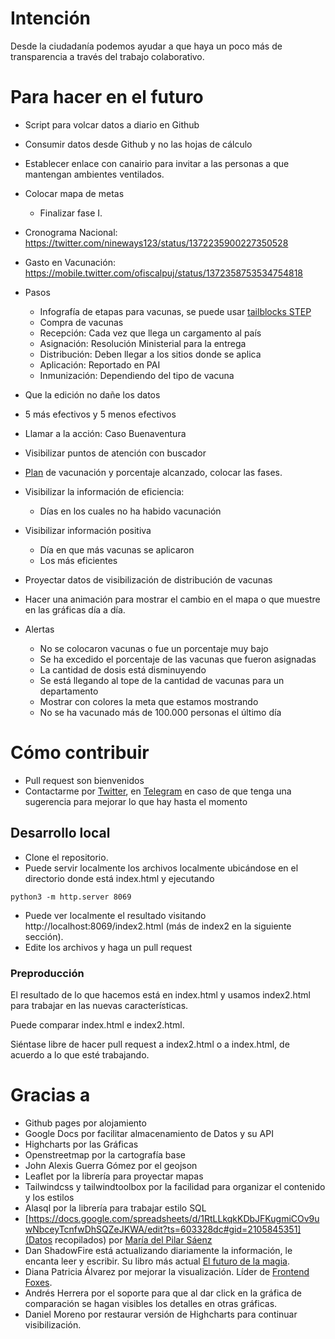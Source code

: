 # Intención

Desde la ciudadanía podemos ayudar a que haya un poco más de transparencia a través del trabajo colaborativo.

# Para hacer en el futuro

* Script para volcar datos a diario en Github
* Consumir datos desde Github y no las hojas de cálculo
* Establecer enlace con canairio para invitar a las personas a que mantengan
ambientes ventilados.

* Colocar mapa de metas
    * Finalizar fase I.

* Cronograma Nacional: https://twitter.com/nineways123/status/1372235900227350528
* Gasto en Vacunación: https://mobile.twitter.com/ofiscalpuj/status/1372358753534754818

* Pasos
    * Infografía de etapas para vacunas, se puede usar [tailblocks STEP](https://tailblocks.cc/)
    * Compra de vacunas
    * Recepción: Cada vez que llega un cargamento al país
    * Asignación: Resolución Ministerial para la entrega
    * Distribución: Deben llegar a los sitios donde se aplica
    * Aplicación: Reportado en PAI
    * Inmunización: Dependiendo del tipo de vacuna

* Que la edición no dañe los datos
* 5 más efectivos y 5 menos efectivos

* Llamar a la acción: Caso Buenaventura

* Visibilizar puntos de atención con buscador

* [Plan](https://twitter.com/mapisaro/status/1364800305020428292/photo/3) de vacunación y porcentaje alcanzado, colocar las fases.
* Visibilizar la información de eficiencia:
    * Días en los cuales no ha habido vacunación
* Visibilizar información positiva
    * Día en que más vacunas se aplicaron
    * Los más eficientes

* Proyectar datos de visibilización de distribución de vacunas
* Hacer una animación para mostrar el cambio en el mapa o que muestre en las gráficas día a día.

* Alertas
    * No se colocaron vacunas o fue un porcentaje muy bajo
    * Se ha excedido el porcentaje de las vacunas que fueron asignadas
    * La cantidad de dosis está disminuyendo
    * Se está llegando al tope de la cantidad de vacunas para un departamento
    * Mostrar con colores la meta que estamos mostrando
    * No se ha vacunado más de 100.000 personas el último día

# Cómo contribuir

- Pull request son bienvenidos
- Contactarme por [Twitter](https://twitter.com/ikks), en [Telegram](https://t.me/ikks0) en caso de que tenga una sugerencia para mejorar lo que hay hasta el momento

## Desarrollo local

- Clone el repositorio.
- Puede servir localmente los archivos localmente ubicándose en el directorio donde está index.html y ejecutando
```
python3 -m http.server 8069
```
- Puede ver localmente el resultado visitando http://localhost:8069/index2.html (más de index2 en la siguiente sección).
- Edite los archivos y haga un pull request

### Preproducción

El resultado de lo que hacemos está en index.html y usamos index2.html para trabajar en las nuevas características.

Puede comparar index.html e index2.html.

Siéntase libre de hacer pull request a index2.html o a index.html, de acuerdo a lo que esté trabajando.

# Gracias a

* Github pages por alojamiento
* Google Docs por facilitar almacenamiento de Datos y su API
* Highcharts por las Gráficas
* Openstreetmap por la cartografía base
* John Alexis Guerra Gómez por el geojson
* Leaflet por la librería para proyectar mapas
* Tailwindcss y tailwindtoolbox por la facilidad para organizar el contenido y los estilos
* Alasql por la librería para trabajar estilo SQL
* [https://docs.google.com/spreadsheets/d/1RtLLkqkKDbJFKugmiCOv9uwNbceyTcnfwDhSQZeJKWA/edit?ts=603328dc#gid=2105845351](Datos recopilados) por [María del Pilar Sáenz](https://twitter.com/mapisaro/)
* Dan ShadowFire está actualizando diariamente la información, le encanta leer y escribir. Su libro más actual [El futuro de la magia](https://www.wattpad.com/story/212268083).
* Diana Patricia Álvarez por mejorar la visualización. Líder de [Frontend Foxes](https://www.vuevixens.org/).
* Andrés Herrera por el soporte para que al dar click en la gráfica de comparación se hagan visibles los detalles en otras gráficas.
* Daniel Moreno por restaurar versión de Highcharts para continuar visibilización.
